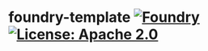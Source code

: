 # foundry-template [![Foundry][foundry-badge]][foundry] [![License: Apache 2.0][license-badge]][license]

[foundry]: https://getfoundry.sh/
[foundry-badge]: https://img.shields.io/badge/Foundry-Built%20with%20Foundry-informational
[license]: https://opensource.org/license/apache-2-0/
[license-badge]: https://img.shields.io/badge/License-Apache--2.0-informational
